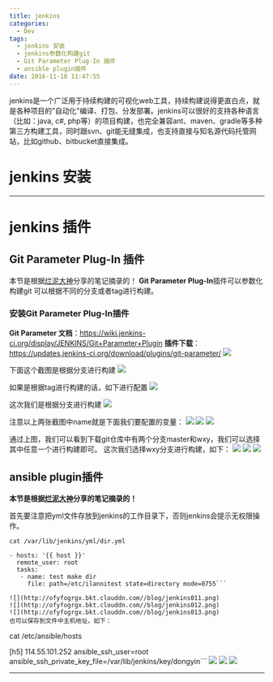 ```yaml
---
title: jenkins
categories:
  - Dev
tags:
  - jenkins 安装
  - jenkins参数化构建git
  - Git Parameter Plug-In 插件
  - ansible plugin插件
date: 2016-11-10 11:47:55
---
```


jenkins是一个广泛用于持续构建的可视化web工具，持续构建说得更直白点，就是各种项目的"自动化"编译、打包、分发部署。jenkins可以很好的支持各种语言（比如：java, c#, php等）的项目构建，也完全兼容ant、maven、gradle等多种第三方构建工具，同时跟svn、git能无缝集成，也支持直接与知名源代码托管网站，比如github、bitbucket直接集成。

# jenkins 安装






---

# jenkins 插件
## Git Parameter Plug-In 插件
本节是根据[烂泥大神](http://www.ilanni.com/)分享的笔记摘录的！
**Git Parameter Plug-In**插件可以参数化构建git 可以根据不同的分支或者tag进行构建。

### 安装**Git Parameter Plug-In**插件

**Git Parameter 文档**：https://wiki.jenkins-ci.org/display/JENKINS/Git+Parameter+Plugin
**插件下载**：https://updates.jenkins-ci.org/download/plugins/git-parameter/
![](http://ofyfogrgx.bkt.clouddn.com//blog/jenkins001.png)

下面这个截图是根据分支进行构建
![](http://ofyfogrgx.bkt.clouddn.com//blog/jenkins002.png)

如果是根据tag进行构建的话，如下进行配置
![](http://ofyfogrgx.bkt.clouddn.com//blog/jenkins003.png)

这次我们是根据分支进行构建
![](http://ofyfogrgx.bkt.clouddn.com//blog/jenkins004.png)

注意以上两张截图中name就是下面我们要配置的变量：
![](http://ofyfogrgx.bkt.clouddn.com//blog/jenkins005.png)
![](http://ofyfogrgx.bkt.clouddn.com//blog/jenkins006.png)
![](http://ofyfogrgx.bkt.clouddn.com//blog/jenkins007.png)

通过上图，我们可以看到下载git仓库中有两个分支master和wxy，我们可以选择其中任意一个进行构建即可。
这次我们选择wxy分支进行构建，如下：
![](http://ofyfogrgx.bkt.clouddn.com//blog/jenkins008.png)
![](http://ofyfogrgx.bkt.clouddn.com//blog/jenkins009.png)
![](http://ofyfogrgx.bkt.clouddn.com//blog/jenkins010.png)


## ansible plugin插件

**本节是根据[烂泥大神](http://www.ilanni.com/)分享的笔记摘录的！**

首先要注意把yml文件存放到jenkins的工作目录下，否则jenkins会提示无权限操作。
```
cat /var/lib/jenkins/yml/dir.yml
 
- hosts: '{{ host }}'
  remote_user: root
  tasks:
   - name: test make dir
     file: path=/etc/ilannitest state=directory mode=0755```

![](http://ofyfogrgx.bkt.clouddn.com//blog/jenkins011.png)
![](http://ofyfogrgx.bkt.clouddn.com//blog/jenkins012.png)
![](http://ofyfogrgx.bkt.clouddn.com//blog/jenkins013.png)
也可以保存到文件中主机地址，如下：
```
cat /etc/ansible/hosts 

[h5]
114.55.101.252  ansible_ssh_user=root ansible_ssh_private_key_file=/var/lib/jenkins/key/dongyin```
![](http://ofyfogrgx.bkt.clouddn.com//blog/jenkins014.png)
![](http://ofyfogrgx.bkt.clouddn.com//blog/jenkins015.png)
![](http://ofyfogrgx.bkt.clouddn.com//blog/jenkins016.png)


---

